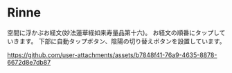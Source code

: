 # Rinne

空間に浮かぶお経文(妙法蓮華経如来寿量品第十六)。 お経文の順番にタップしていきます。 下部に自動タップボタン、陰陽の切り替えボタンを設置しています。

https://github.com/user-attachments/assets/b7848f41-76a9-4635-8878-6672d8e7db87

